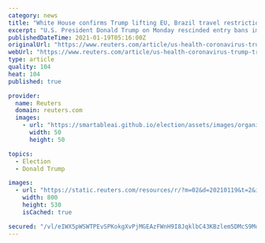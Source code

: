 ```yaml
---
category: news
title: "White House confirms Trump lifting EU, Brazil travel restrictions Jan. 26"
excerpt: "U.S. President Donald Trump on Monday rescinded entry bans imposed because of the coronavirus on most non-U.S. citizens arriving from Brazil and much of Europe effective Jan. 26, the White House said."
publishedDateTime: 2021-01-19T05:16:00Z
originalUrl: "https://www.reuters.com/article/us-health-coronavirus-trump-travel/white-house-confirms-trump-lifting-eu-brazil-travel-restrictions-jan-26-idUSKBN29O00A"
webUrl: "https://www.reuters.com/article/us-health-coronavirus-trump-travel/white-house-confirms-trump-lifting-eu-brazil-travel-restrictions-jan-26-idUSKBN29O00A"
type: article
quality: 104
heat: 104
published: true

provider:
  name: Reuters
  domain: reuters.com
  images:
    - url: "https://smartableai.github.io/election/assets/images/organizations/reuters.com-50x50.jpg"
      width: 50
      height: 50

topics:
  - Election
  - Donald Trump

images:
  - url: "https://static.reuters.com/resources/r/?m=02&d=20210119&t=2&i=1548250189&r=LYNXMPEH0I00B&w=800"
    width: 800
    height: 530
    isCached: true

secured: "/vl/eIWX5pWSWTPEvSPKokgXvPjMGEAzFWnH9I8JqklbC43KBzlem5DMcS9MoMhXzW3d+VgBmj6ESH6aSeSjG8ZPgYf64fM8IJvKXQk90+n/CEnxvqxwNEJOYHQbyk5aUZ4SBYb6ZrtOYpY97sIre6oWHB8hYP5A+Uw2FxJv/bM8ozdRyVe+FcnDb4j9P4xN9n4RA5mGFIQV5+hKABpdwGO19tl1xS8doqrGe+iJSUULnWfpskXQX+7tn9IASH291dZmYPcC4HidbcDDgyDtlCOmqdYAqV2BCVpC0hfYFzmBJU+Cp0xLNzne8N+JxU/Ao+qknrymvAb6DBFnsNehEkTjHu00/ClOBL7U+PiVaEs=;FUoCIow29SRlNFUDPn2ycA=="
---
```


